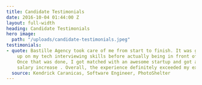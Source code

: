 ```yaml
---
title: Candidate Testimonials
date: 2016-10-04 01:44:00 Z
layout: full-width
heading: Candidate Testimonials
hero image:
  path: "/uploads/candidate-testimonials.jpeg"
testimonials:
- quote: Bastille Agency took care of me from start to finish. It was great to brush
    up on my tech interviewing skills before actually being in front of a company.
    Once that was done, I got matched with an awesome startup and got a significant
    salary increase . Overall, the experience definitely exceeded my expectations.
  source: Kendrick Caranicas, Software Engineer, PhotoShelter
---
```


